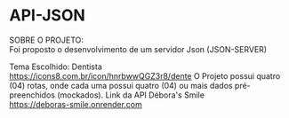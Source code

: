 # API-JSON


SOBRE O PROJETO: <br>
Foi proposto o desenvolvimento de um servidor Json (JSON-SERVER)


Tema Escolhido: Dentista <br> https://icons8.com.br/icon/hnrbwwQGZ3r8/dente
O Projeto possui quatro (04) rotas, onde cada uma possui quatro (04) ou mais dados pré-preenchidos (mockados).
Link da API Débora's Smile <br>
https://deboras-smile.onrender.com
